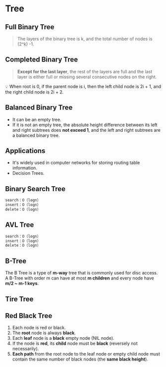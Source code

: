 # Tree

## Full Binary Tree

> The layers of the binary tree is k, and the total number of nodes is (2^k) -1.
> 

## Completed Binary Tree

> **Except for the last layer**, the rest of the layers are full and the last layer is either full or missing several consecutive nodes on the right.
> 

<aside>
💡 When root is 0, if the parent node is i, then the left child node is 2i + 1, and the right child node is 2i + 2.

</aside>

## Balanced Binary Tree

- It can be an empty tree.
- If it is not an empty tree, the absolute height difference between its left and right subtrees does **not exceed 1**, and the left and right subtrees are a balanced binary tree.

## Applications

- It's widely used in computer networks for storing routing table information.
- Decision Trees.

## Binary Search Tree

```java
search：O（logn）
insert：O（logn）
delete：O（logn）
```

## AVL Tree

```java
search：O（logn）
insert：O（logn）
delete：O（logn）
```

## B-Tree

The B Tree is a type of **m-way** tree that is commonly used for disc access. A B-Tree with order m can have at most **m children** and every node have **m/2 ~ m-1 keys**.

## Tire Tree

## Red Black Tree

1. Each node is red or black.
2. The **root** node is always **black**.
3. Each **leaf** node is a **black** empty node (NIL node).
4. If the node is **red**, its **child** node must be **black** (reversely not necessarily).
5. **Each path** from the root node to the leaf node or empty child node must contain the same number of black nodes (the **same black height**).